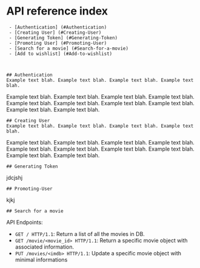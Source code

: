 # API reference index
     - [Authentication] (#Authentication) 
     - [Creating User] (#Creating-User) 
     - [Generating Token] (#Generating-Token)
     - [Promoting User] (#Promoting-User)
     - [Search for a movie] (#Search-for-a-movie)
     - [Add to wishlist] (#Add-to-wishlist)



    ## Authentication
    Example text blah. Example text blah. Example text blah. Example text blah. 
Example text blah. Example text blah. Example text blah. Example text blah. 
Example text blah. Example text blah. Example text blah. Example text blah. 
Example text blah. Example text blah. 

    ## Creating User
    Example text blah. Example text blah. Example text blah. Example text blah. 
Example text blah. Example text blah. Example text blah. Example text blah. 
Example text blah. Example text blah. Example text blah. Example text blah. 
Example text blah. Example text blah. 

    ## Generating Token
jdcjshj

    ## Promoting-User
kjkj

    ## Search for a movie

API Endpoints:
- `GET / HTTP/1.1`: Return a list of all the movies in DB.
- `GET /movie/<movie_id> HTTP/1.1`: Return a specific movie object with associated information.
- `PUT /movies/<imdb> HTTP/1.1`: Update a specific movie object with minimal informations